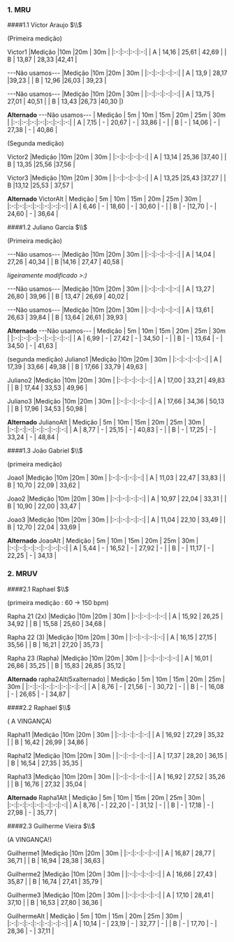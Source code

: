### 1. MRU
####1.1 Víctor Araujo $\\$

(Primeira medição)

Victor1
|Medição  |10m  |20m  | 30m |
|:-:|:-:|:-:|:-:|
| A | 14,16 | 25,61 | 42,69 |
| B | 13,87 | 28,33 |42,41  |

---Não usamos---
|Medição  |10m  |20m  | 30m |
|:-:|:-:|:-:|:-:|
| A | 13,9 | 28,17 |39,23  |
| B | 12,96 |26,03  | 39,23 |

---Não usamos---
|Medição  |10m  |20m  | 30m |
|:-:|:-:|:-:|:-:|
| A | 13,75 | 27,01 | 40,51 |
| B | 13,43 |26,73  |40,30  |)

**Alternado**
---Não usamos---
| Medição  | 5m | 10m | 15m | 20m | 25m | 30m |
|:-:|:-:|:-:|:-:|:-:|:-:|:-:|
| A | 7,15 | - | 20,67 | - | 33,86 | - |
| B | - | 14,06 | - | 27,38 | - | 40,86 |

(Segunda medição)

Victor2
|Medição  |10m  |20m  | 30m |
|:-:|:-:|:-:|:-:|
| A | 13,14 | 25,36 |37,40  |
| B | 13,35 |25,56  |37,56  |

Victor3
|Medição  |10m  |20m  | 30m |
|:-:|:-:|:-:|:-:|
| A | 13,25 |25,43  |37,27  |
| B |13,12  |25,53  | 37,57 |

**Alternado**
VictorAlt
| Medição  | 5m | 10m | 15m | 20m | 25m | 30m |
|:-:|:-:|:-:|:-:|:-:|:-:|:-:|
| A | 6,46 | - | 18,60 | - | 30,60 | - |
| B | - |12,70  | - | 24,60 | - | 36,64 |



####1.2 Juliano Garcia  $\\$

(Primeira medição)

---Não usamos---
|Medição  |10m  |20m  | 30m |
|:-:|:-:|:-:|:-:|
| A | 14,04 | 27,26 | 40,34 |
| B |14,16  | 27,47 | 40,58 |

*ligeiramente modificado >:)*

---Não usamos---
|Medição  |10m  |20m  | 30m |
|:-:|:-:|:-:|:-:|
| A | 13,27 | 26,80 | 39,96 |
| B | 13,47 | 26,69 | 40,02 |

---Não usamos---
|Medição  |10m  |20m  | 30m |
|:-:|:-:|:-:|:-:|
| A | 13,61 | 26,63 | 39,84 |
| B | 13,64 | 26,61 | 39,93 |

**Alternado**
---Não usamos---
| Medição  | 5m | 10m | 15m | 20m | 25m | 30m |
|:-:|:-:|:-:|:-:|:-:|:-:|:-:|
| A | 6,99 | - | 27,42 | - | 34,50 | - |
| B | - | 13,64 | - | 34,50 | - | 41,63 |

(segunda medição)
Juliano1
|Medição  |10m  |20m  | 30m |
|:-:|:-:|:-:|:-:|
| A | 17,39 | 33,66 | 49,38 |
| B | 17,66 | 33,79 | 49,63 |

Juliano2
|Medição  |10m  |20m  | 30m |
|:-:|:-:|:-:|:-:|
| A | 17,00 | 33,21 | 49,83 |
| B | 17,44 | 33,53 | 49,96 |

Juliano3
|Medição  |10m  |20m  | 30m |
|:-:|:-:|:-:|:-:|
| A | 17,66 | 34,36 | 50,13 |
| B | 17,96 | 34,53 | 50,98 |

**Alternado**
JulianoAlt
| Medição  | 5m | 10m | 15m | 20m | 25m | 30m |
|:-:|:-:|:-:|:-:|:-:|:-:|:-:|
| A | 8,77 | - | 25,15 | - | 40,83 | - |
| B | - | 17,25 | - | 33,24 | - | 48,84 |


####1.3 João Gabriel  $\\$

(primeira medição)

Joao1
|Medição  |10m  |20m  | 30m |
|:-:|:-:|:-:|:-:|
| A | 11,03 | 22,47 | 33,83 |
| B | 10,70 | 22,09 | 33,62 |

Joao2
|Medição  |10m  |20m  | 30m |
|:-:|:-:|:-:|:-:|
| A | 10,97 | 22,04 | 33,31 |
| B | 10,90 | 22,00 | 33,47 |

Joao3
|Medição  |10m  |20m  | 30m |
|:-:|:-:|:-:|:-:|
| A | 11,04 | 22,10 | 33,49 |
| B | 12,70 | 22,04 | 33,69 |

**Alternado**
JoaoAlt
| Medição  | 5m | 10m | 15m | 20m | 25m | 30m |
|:-:|:-:|:-:|:-:|:-:|:-:|:-:|
| A | 5,44 | - | 16,52 | - | 27,92 | - |
| B | - | 11,17 | - | 22,25 | - | 34,13 |

### 2. MRUV

####2.1 Raphael  $\\$

(primeira medição : 60 -> 150 bpm)

Rapha 21 (2x)
|Medição  |10m  |20m  | 30m |
|:-:|:-:|:-:|:-:|
| A | 15,92 | 26,25 | 34,92 |
| B | 15,58 | 25,60 | 34,68 |

Rapha 22 (3)
|Medição  |10m  |20m  | 30m |
|:-:|:-:|:-:|:-:|
| A | 16,15 | 27,15 | 35,56 |
| B | 16,21 | 27,20 | 35,73 |

Rapha 23 (Rapha)
|Medição  |10m  |20m  | 30m |
|:-:|:-:|:-:|:-:|
| A | 16,01 | 26,86 | 35,25 |
| B | 15,83 | 26,85 | 35,12 |

**Alternado**
rapha2Alt(5xalternado)
| Medição  | 5m | 10m | 15m | 20m | 25m | 30m |
|:-:|:-:|:-:|:-:|:-:|:-:|:-:|
| A | 8,76 | - | 21,56 | - | 30,72 | - |
| B | - | 16,08 | - | 26,65 | - | 34,87 |

####2.2 Raphael  $\\$

( A VINGANÇA)

Rapha11
|Medição  |10m  |20m  | 30m |
|:-:|:-:|:-:|:-:|
| A | 16,92 | 27,29 | 35,32 |
| B | 16,42 | 26,99 | 34,86 |

Rapha12
|Medição  |10m  |20m  | 30m |
|:-:|:-:|:-:|:-:|
| A | 17,37 | 28,20 | 36,15 |
| B | 16,54 | 27,35 | 35,35 |

Rapha13
|Medição  |10m  |20m  | 30m |
|:-:|:-:|:-:|:-:|
| A | 16,92 | 27,52 | 35,26 |
| B | 16,76 | 27,32 | 35,04 |

**Alternado**
Rapha1Alt
| Medição  | 5m | 10m | 15m | 20m | 25m | 30m |
|:-:|:-:|:-:|:-:|:-:|:-:|:-:|
| A | 8,76 | - | 22,20 | - | 31,12 | - |
| B | - | 17,18 | - | 27,98 | - | 35,77 |

####2.3 Guilherme Vieira  $\\$

(A VINGANÇA!)

Guilherme1
|Medição  |10m  |20m  | 30m |
|:-:|:-:|:-:|:-:|
| A | 16,87 | 28,77 | 36,71 |
| B | 16,94 | 28,38 | 36,63 |

Guilherme2
|Medição  |10m  |20m  | 30m |
|:-:|:-:|:-:|:-:|
| A | 16,66 | 27,43 | 35,87 |
| B | 16,74 | 27,41 | 35,79 |

Guilherme3
|Medição  |10m  |20m  | 30m |
|:-:|:-:|:-:|:-:|
| A | 17,10 | 28,41 | 37,10 |
| B | 16,53 | 27,80 | 36,36 |

GuilhermeAlt
| Medição  | 5m | 10m | 15m | 20m | 25m | 30m |
|:-:|:-:|:-:|:-:|:-:|:-:|:-:|
| A | 10,14 | - | 23,19 | - | 32,77 | - |
| B | - | 17,70 | - | 28,36 | - | 37,11 |
